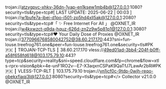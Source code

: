 trojan://atzvgpvc-xhkv-36dn-1yap-en1ksew1mb4b@127.0.0.1:1080?security=tls&type=tcp#[ LAST UPDATE: 2025-06-22 | 00:03 ]
trojan://w1bufe7a-ibei-d1po-i501-zp5hd4xll5ak@127.0.0.1:2080?security=tls&type=tcp#「 ✨ Free Internet For All 」 @OXNET_IR
trojan://w4kxwzct-q9da-hquz-626d-zn2z9w5p81p1@127.0.0.1:3080?security=tls&type=tcp#❤️ Your Daily Dose of Proxies @OXNET_IR
trojan://3770966768580042752@38.60.217.170:443?sni=fun-louse.treefrog761.one&peer=fun-louse.treefrog761.one&security=tls#PK 🇵🇰 ┇ TROJAN-TCP-TLS ┇ 38.60.217.170
vless://49ed01ad-3bb4-204f-b0ff-a58f658fd618@103.175.79.10:443?type=tcp&security=reality&sni=speed.cloudflare.com&fp=chrome&flow=xtls-rprx-vision&pbk=4e-unF1RO2v--E7-X3aqxnCSPaK9QaTfJ7LawAr2bRI#PK 🇵🇰 ┇ VLESS-TCP-RLT ┇ 103.175.79.10
trojan://vn1jcf0c-9tdp-0wjh-reqo-obekxfiaqj3l@127.0.0.1:8080?security=tls&type=tcp#</> Collector v21.0.0 @OXNET_IR